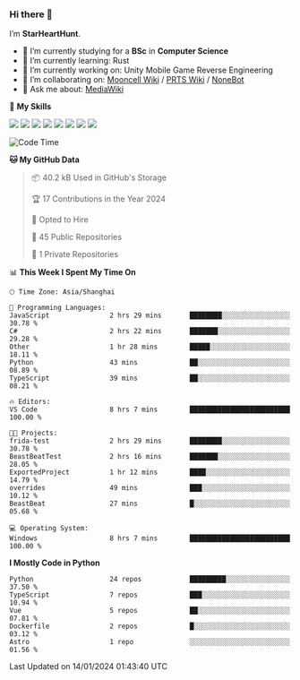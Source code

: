 ### Hi there 👋

I’m **StarHeartHunt**.

- 🏫 I’m currently studying for a **BSc** in **Computer Science**
- 🌱 I’m currently learning: Rust
- 🔭 I’m currently working on: Unity Mobile Game Reverse Engineering
- 👯 I’m collaborating on: [Mooncell Wiki](https://fgo.wiki/) / [PRTS Wiki](http://prts.wiki/) / [NoneBot](https://github.com/nonebot)
- 💬 Ask me about: [MediaWiki](https://www.mediawiki.org)

🌟 **My Skills**

![](https://img.shields.io/badge/-Python-3e74a2?style=flat-square&logo=Python&logoColor=fff)
![](https://img.shields.io/badge/-Node.js-339933?style=flat-square&logo=node.js&logoColor=fff)
![](https://img.shields.io/badge/-Vue-4fc08d?style=flat-square&logo=vue.js&logoColor=fff)
![](https://img.shields.io/badge/-React-2d98ce?style=flat-square&logo=React&logoColor=fff)
![](https://img.shields.io/badge/-TypeScript-3178C6?style=flat-square&logo=TypeScript&logoColor=fff)
![](https://img.shields.io/badge/-Docker-2496ED?style=flat-square&logo=Docker&logoColor=fff)
![](https://img.shields.io/badge/-Linux-000000?style=flat-square&logo=Linux&logoColor=fff)
![](https://img.shields.io/badge/-Dotnet-512bd4?style=flat-square&logo=.net&logoColor=fff)

<!--START_SECTION:waka-->
![Code Time](http://img.shields.io/badge/Code%20Time-837%20hrs%2043%20mins-blue)

**🐱 My GitHub Data** 

> 📦 40.2 kB Used in GitHub's Storage 
 > 
> 🏆 17 Contributions in the Year 2024
 > 
> 💼 Opted to Hire
 > 
> 📜 45 Public Repositories 
 > 
> 🔑 1 Private Repositories 
 > 
📊 **This Week I Spent My Time On** 

```text
🕑︎ Time Zone: Asia/Shanghai

💬 Programming Languages: 
JavaScript               2 hrs 29 mins       ████████░░░░░░░░░░░░░░░░░   30.78 % 
C#                       2 hrs 22 mins       ███████░░░░░░░░░░░░░░░░░░   29.28 % 
Other                    1 hr 28 mins        █████░░░░░░░░░░░░░░░░░░░░   18.11 % 
Python                   43 mins             ██░░░░░░░░░░░░░░░░░░░░░░░   08.89 % 
TypeScript               39 mins             ██░░░░░░░░░░░░░░░░░░░░░░░   08.21 % 

🔥 Editors: 
VS Code                  8 hrs 7 mins        █████████████████████████   100.00 % 

🐱‍💻 Projects: 
frida-test               2 hrs 29 mins       ████████░░░░░░░░░░░░░░░░░   30.78 % 
BeastBeatTest            2 hrs 16 mins       ███████░░░░░░░░░░░░░░░░░░   28.05 % 
ExportedProject          1 hr 12 mins        ████░░░░░░░░░░░░░░░░░░░░░   14.79 % 
overrides                49 mins             ███░░░░░░░░░░░░░░░░░░░░░░   10.12 % 
BeastBeat                27 mins             █░░░░░░░░░░░░░░░░░░░░░░░░   05.68 % 

💻 Operating System: 
Windows                  8 hrs 7 mins        █████████████████████████   100.00 % 
```

**I Mostly Code in Python** 

```text
Python                   24 repos            █████████░░░░░░░░░░░░░░░░   37.50 % 
TypeScript               7 repos             ███░░░░░░░░░░░░░░░░░░░░░░   10.94 % 
Vue                      5 repos             ██░░░░░░░░░░░░░░░░░░░░░░░   07.81 % 
Dockerfile               2 repos             █░░░░░░░░░░░░░░░░░░░░░░░░   03.12 % 
Astro                    1 repo              ░░░░░░░░░░░░░░░░░░░░░░░░░   01.56 % 
```




 Last Updated on 14/01/2024 01:43:40 UTC
<!--END_SECTION:waka-->
